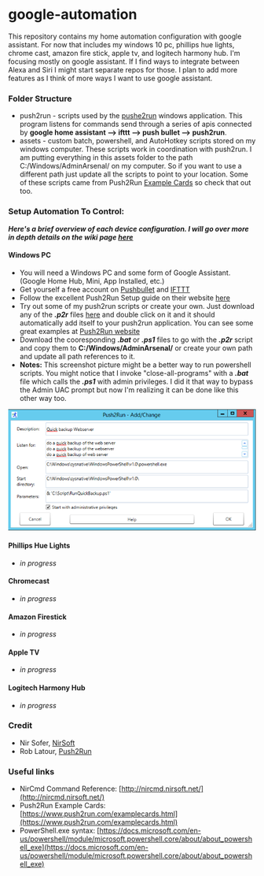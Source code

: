 # google-automation
This repository contains my home automation configuration with google assistant. For now that includes my windows 10 pc, phillips hue lights, chrome cast, amazon fire stick, apple tv, and logitech harmony hub. I'm focusing mostly on google assistant. If I find ways to integrate between Alexa and Siri I might start separate repos for those. I plan to add more features as I think of more ways I want to use google assistant. 

### Folder Structure
* push2run - scripts used by the [pushe2run](https://www.push2run.com/) windows application. This program listens for commands send through a series of apis connected by __google home assistant --> ifttt --> push bullet --> push2run__.
* assets - custom batch, powershell, and AutoHotkey scripts stored on my windows computer. These scripts work in coordination with push2run. I am putting everything in this assets folder to the path C:/Windows/AdminArsenal/ on my computer. So if you want to use a different path just update all the scripts to point to your location. Some of these scripts came from Push2Run [Example Cards](https://www.push2run.com/examplecards.html) so check that out too.

### Setup Automation To Control:
***Here's a brief overview of each device configuration. I will go over more in depth details on the wiki page [here](wiki)***
#### Windows PC
* You will need a Windows PC and some form of Google Assistant. (Google Home Hub, Mini, App Installed, etc.)
* Get yourself a free account on [Pushbullet](https://www.pushbullet.com/) and [IFTTT](https://ifttt.com/)
* Follow the excellent Push2Run Setup guide on their website [here](https://www.push2run.com/setup.html)
* Try out some of my push2run scripts or create your own. Just download any of the ***.p2r*** files [here](push2run/) and double click on it and it should automatically add itself to your push2run application. You can see some great examples at [Push2Run website](https://www.push2run.com/examplecards.html)
* Download the cooresponding ***.bat*** or ***.ps1*** files to go with the ***.p2r*** script and copy them to __C:/Windows/AdminArsenal/__ or create your own path and update all path references to it. 
* __Notes:__ This screenshot picture might be a better way to run powershell scripts. You might notice that I invoke "close-all-programs" with a ***.bat*** file which calls the ***.ps1*** with admin privileges. I did it that way to bypass the Admin UAC prompt but now I'm realizing it can be done like this other way too.

![Powershell-Example](img/powershell-example.png)

#### Phillips Hue Lights
* *in progress*

#### Chromecast
* *in progress*

#### Amazon Firestick
* *in progress*

#### Apple TV
* *in progress*

#### Logitech Harmony Hub
* *in progress*

### Credit
* Nir Sofer, [NirSoft](http://www.nirsoft.net/utils/nircmd.html)
* Rob Latour, [Push2Run](https://www.push2run.com/)

### Useful links
* NirCmd Command Reference: [http://nircmd.nirsoft.net/](http://nircmd.nirsoft.net/)
* Push2Run Example Cards: [https://www.push2run.com/examplecards.html](https://www.push2run.com/examplecards.html)
* PowerShell.exe syntax: [https://docs.microsoft.com/en-us/powershell/module/microsoft.powershell.core/about/about_powershell_exe](https://docs.microsoft.com/en-us/powershell/module/microsoft.powershell.core/about/about_powershell_exe)